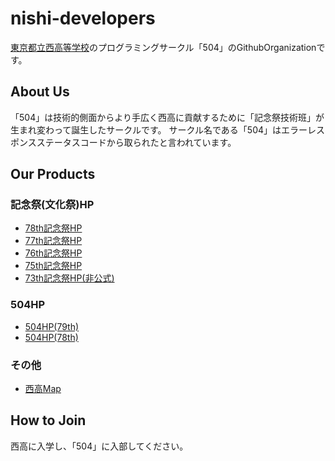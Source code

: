 # nishi-developers
[東京都立西高等学校](https://www.metro.ed.jp/nishi-h/)のプログラミングサークル「504」のGithubOrganizationです。

## About Us
「504」は技術的側面からより手広く西高に貢献するために「記念祭技術班」が生まれ変わって誕生したサークルです。
サークル名である「504」はエラーレスポンスステータスコードから取られたと言われています。 

## Our Products
### 記念祭(文化祭)HP
- [78th記念祭HP](https://kinensai78.nishi-h.net/)
- [77th記念祭HP](https://kinensai77th.vercel.app)
- [76th記念祭HP](https://kinensai76th.vercel.app)
- [75th記念祭HP](https://kinensai.vercel.app/)
- [73th記念祭HP(非公式)](https://kinensai73.netlify.app/)
### 504HP
- [504HP(79th)](https://504hp-2025.vercel.app/)
- [504HP(78th)](https://504hp.vercel.app/)
### その他
- [西高Map](https://maps.nishi-h.net/)

## How to Join
西高に入学し、「504」に入部してください。
